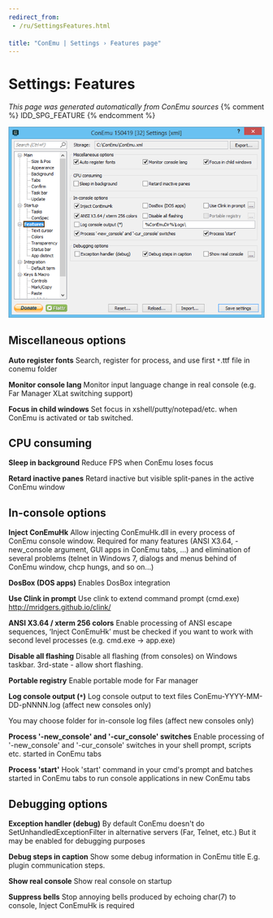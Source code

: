 ```yaml
---
redirect_from:
 - /ru/SettingsFeatures.html

title: "ConEmu | Settings › Features page"
---
```


# Settings: Features

*This page was generated automatically from ConEmu sources*
{% comment %} IDD_SPG_FEATURE {% endcomment %}

![ConEmu Settings: Features](/img/Settings-Features.png)



## Miscellaneous options

**Auto register fonts** Search, register for process, and use first `*`.ttf file in conemu folder

**Monitor console lang** Monitor input language change in real console (e.g. Far Manager XLat switching support)

**Focus in child windows** Set focus in xshell/putty/notepad/etc. when ConEmu is activated or tab switched.



## CPU consuming

**Sleep in background** Reduce FPS when ConEmu loses focus

**Retard inactive panes** Retard inactive but visible split-panes in the active ConEmu window



## In-console options

**Inject ConEmuHk** Allow injecting ConEmuHk.dll in every process of ConEmu console window. Required for many features (ANSI X3.64, -new_console argument, GUI apps in ConEmu tabs, ...) and elimination of several problems (telnet in Windows 7, dialogs and menus behind of ConEmu window, chcp hungs, and so on...)

**DosBox (DOS apps)** Enables DosBox integration

**Use Clink in prompt** Use clink to extend command prompt (cmd.exe) http://mridgers.github.io/clink/

**ANSI X3.64 / xterm 256 colors** Enable processing of ANSI escape sequences, ‘Inject ConEmuHk’ must be checked if you want to work with second level processes (e.g. cmd.exe -> app.exe)

**Disable all flashing** Disable all flashing (from consoles) on Windows taskbar. 3rd-state - allow short flashing.

**Portable registry** Enable portable mode for Far manager

**Log console output (`*`)** Log console output to text files ConEmu-YYYY-MM-DD-pNNNN.log (affect new consoles only)

You may choose folder for in-console log files (affect new consoles only)

**Process '-new_console' and '-cur_console' switches** Enable processing of '-new_console' and '-cur_console' switches in your shell prompt, scripts etc. started in ConEmu tabs

**Process 'start'** Hook 'start' command in your cmd's prompt and batches started in ConEmu tabs to run console applications in new ConEmu tabs



## Debugging options

**Exception handler (debug)** By default ConEmu doesn't do SetUnhandledExceptionFilter in alternative servers (Far, Telnet, etc.) But it may be enabled for debugging purposes

**Debug steps in caption** Show some debug information in ConEmu title E.g. plugin communication steps.

**Show real console** Show real console on startup



**Suppress bells** Stop annoying bells produced by echoing char(7) to console, Inject ConEmuHk is required

